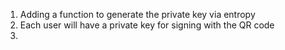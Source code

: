 1) Adding a function to generate the private key via entropy
2) Each user will have a private key for signing with the QR code
3)